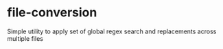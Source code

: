 # file-conversion
Simple utility to apply set of global regex search and replacements across multiple files
